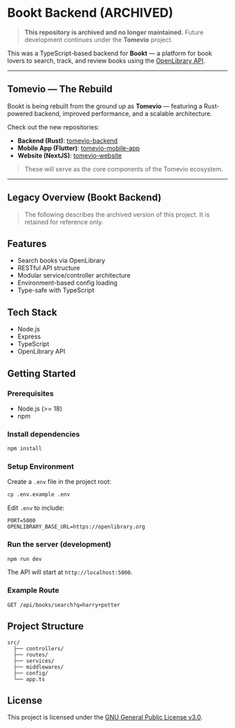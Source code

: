 # Bookt Backend (ARCHIVED)

> **This repository is archived and no longer maintained.**
> Future development continues under the **Tomevio** project.

This was a TypeScript-based backend for **Bookt** — a platform for book lovers to search, track, and review books using the [OpenLibrary API](https://openlibrary.org/developers/api).

---

## Tomevio — The Rebuild

Bookt is being rebuilt from the ground up as **Tomevio** — featuring a Rust-powered backend, improved performance, and a scalable architecture.

Check out the new repositories:

- **Backend (Rust)**: [tomevio-backend](https://github.com/s4nj1th/tomevio-backend)
- **Mobile App (Flutter)**: [tomevio-mobile-app](https://github.com/s4nj1th/tomevio-mobile-app)
- **Website (NextJS)**: [tomevio-website](https://github.com/s4nj1th/tomevio-website)

> These will serve as the core components of the Tomevio ecosystem.

---

## Legacy Overview (Bookt Backend)

> The following describes the archived version of this project. It is retained for reference only.

## Features

- Search books via OpenLibrary
- RESTful API structure
- Modular service/controller architecture
- Environment-based config loading
- Type-safe with TypeScript

## Tech Stack

- Node.js
- Express
- TypeScript
- OpenLibrary API

## Getting Started

### Prerequisites

- Node.js (>= 18)
- npm

### Install dependencies

```bash
npm install
```

### Setup Environment

Create a `.env` file in the project root:

```bash
cp .env.example .env
```

Edit `.env` to include:

```env
PORT=5000
OPENLIBRARY_BASE_URL=https://openlibrary.org
```

### Run the server (development)

```bash
npm run dev
```

The API will start at `http://localhost:5000`.

### Example Route

```
GET /api/books/search?q=harry+potter
```

## Project Structure

```
src/
  ├── controllers/
  ├── routes/
  ├── services/
  ├── middlewares/
  ├── config/
  └── app.ts
```

## License

This project is licensed under the [GNU General Public License v3.0](./COPYING).
